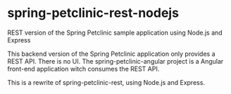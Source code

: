 # spring-petclinic-rest-nodejs
REST version of the Spring Petclinic sample application using Node.js and Express


This backend version of the Spring Petclinic application only provides a REST API. There is no UI. The spring-petclinic-angular project is a Angular front-end application witch consumes the REST API.

This is a rewrite of spring-petclinic-rest, using Node.js and Express.
